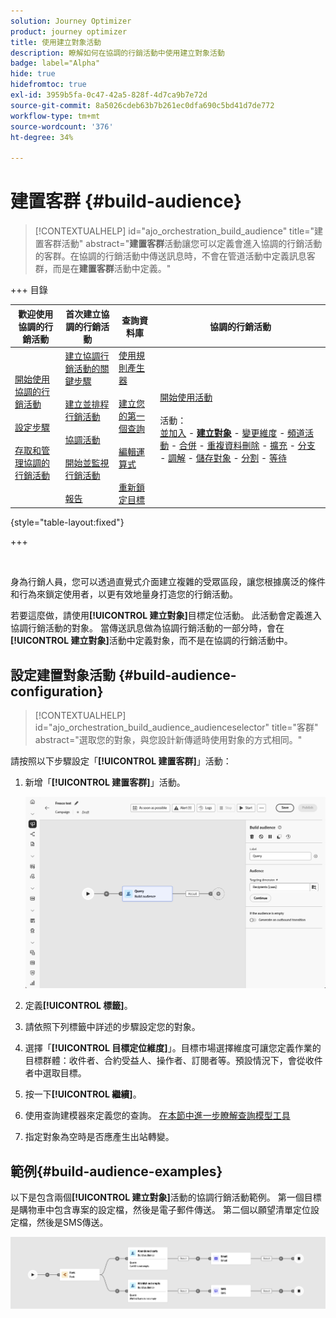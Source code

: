 ```yaml
---
solution: Journey Optimizer
product: journey optimizer
title: 使用建立對象活動
description: 瞭解如何在協調的行銷活動中使用建立對象活動
badge: label="Alpha"
hide: true
hidefromtoc: true
exl-id: 3959b5fa-0c47-42a5-828f-4d7ca9b7e72d
source-git-commit: 8a5026cdeb63b7b261ec0dfa690c5bd41d7de772
workflow-type: tm+mt
source-wordcount: '376'
ht-degree: 34%

---
```


# 建置客群 {#build-audience}

>[!CONTEXTUALHELP]
>id="ajo_orchestration_build_audience"
>title="建置客群活動"
>abstract="**建置客群**&#x200B;活動讓您可以定義會進入協調的行銷活動的客群。在協調的行銷活動中傳送訊息時，不會在管道活動中定義訊息客群，而是在&#x200B;**建置客群**&#x200B;活動中定義。"

+++ 目錄

| 歡迎使用協調的行銷活動 | 首次建立協調的行銷活動 | 查詢資料庫 | 協調的行銷活動 |
|---|---|---|---|
| [開始使用協調的行銷活動](../gs-orchestrated-campaigns.md)<br/><br/>[設定步驟](../configuration-steps.md)<br/><br/>[存取和管理協調的行銷活動](../access-manage-orchestrated-campaigns.md) | [建立協調行銷活動的關鍵步驟](../gs-campaign-creation.md)<br/><br/>[建立並排程行銷活動](../create-orchestrated-campaign.md)<br/><br/>[協調活動](../orchestrate-activities.md)<br/><br/>[開始並監視行銷活動](../start-monitor-campaigns.md)<br/><br/>[報告](../reporting-campaigns.md) | [使用規則產生器](../orchestrated-rule-builder.md)<br/><br/>[建立您的第一個查詢](../build-query.md)<br/><br/>[編輯運算式](../edit-expressions.md)<br/><br/>[重新鎖定目標](../retarget.md) | [開始使用活動](about-activities.md)<br/><br/>活動：<br/>[並加入](and-join.md) - <b>[建立對象](build-audience.md)</b> - [變更維度](change-dimension.md) - [頻道活動](channels.md) - [合併](combine.md) - [重複資料刪除](deduplication.md) - [擴充](enrichment.md) - [分支](fork.md) - [調解](reconciliation.md) - [儲存對象](save-audience.md) - [分割](split.md) - [等待](wait.md) |

{style="table-layout:fixed"}

+++


<br/>

身為行銷人員，您可以透過直覺式介面建立複雜的受眾區段，讓您根據廣泛的條件和行為來鎖定使用者，以更有效地量身打造您的行銷活動。

若要這麼做，請使用&#x200B;**[!UICONTROL 建立對象]**&#x200B;目標定位活動。 此活動會定義進入協調行銷活動的對象。 當傳送訊息做為協調行銷活動的一部分時，會在&#x200B;**[!UICONTROL 建立對象]**&#x200B;活動中定義對象，而不是在協調的行銷活動中。

## 設定建置對象活動 {#build-audience-configuration}

>[!CONTEXTUALHELP]
>id="ajo_orchestration_build_audience_audienceselector"
>title="客群"
>abstract="選取您的對象，與您設計新傳遞時使用對象的方式相同。"

請按照以下步驟設定「**[!UICONTROL 建置客群]**」活動：

1. 新增「**[!UICONTROL 建置客群]**」活動。

   ![](../assets/build-audience.png)

1. 定義&#x200B;**[!UICONTROL 標籤]**。

1. 請依照下列標籤中詳述的步驟設定您的對象。

1. 選擇「**[!UICONTROL 目標定位維度]**」。目標市場選擇維度可讓您定義作業的目標群體：收件者、合約受益人、操作者、訂閱者等。預設情況下，會從收件者中選取目標。

1. 按一下&#x200B;**[!UICONTROL 繼續]**。

1. 使用查詢建模器來定義您的查詢。 [在本節中進一步瞭解查詢模型工具](../orchestrated-rule-builder.md)

1. 指定對象為空時是否應產生出站轉變。

## 範例{#build-audience-examples}

以下是包含兩個&#x200B;**[!UICONTROL 建立對象]**&#x200B;活動的協調行銷活動範例。 第一個目標是購物車中包含專案的設定檔，然後是電子郵件傳送。 第二個以願望清單定位設定檔，然後是SMS傳送。

![](../assets/build-audience-2.png)
